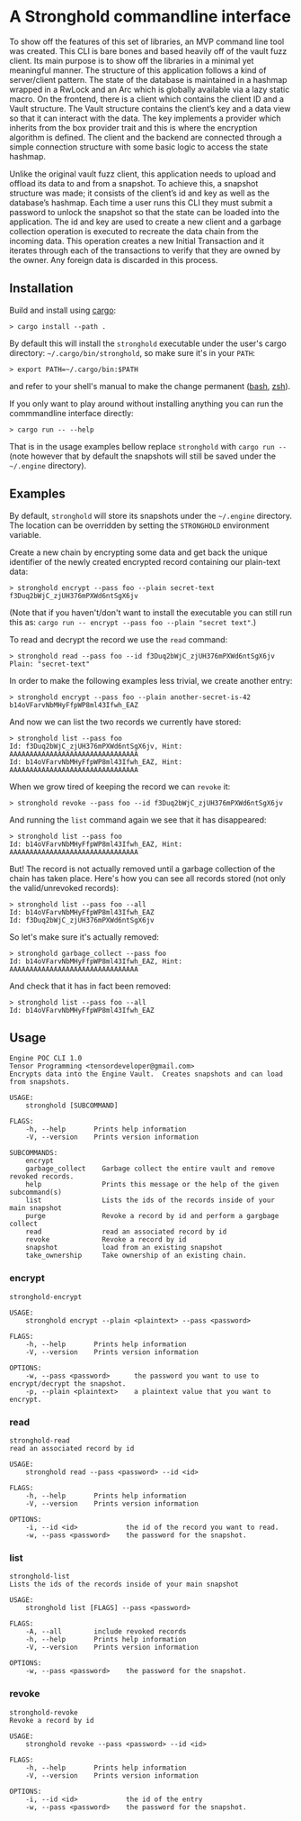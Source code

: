 # A Stronghold commandline interface

To show off the features of this set of libraries, an MVP command line tool was
created. This CLI is bare bones and based heavily off of the vault fuzz client.
Its main purpose is to show off the libraries in a minimal yet meaningful
manner. The structure of this application follows a kind of server/client
pattern.  The state of the database is maintained in a hashmap wrapped in a
RwLock and an Arc which is globally available via a lazy static macro. On the
frontend, there is a client which contains the client ID and a Vault structure.
The Vault structure contains the client’s key and a data view so that it can
interact with the data. The key implements a provider which inherits from the
box provider trait and this is where the encryption algorithm is defined. The
client and the backend are connected through a simple connection structure with
some basic logic to access the state hashmap.

Unlike the original vault fuzz client, this application needs to upload and
offload its data to and from a snapshot. To achieve this, a snapshot structure
was made; it consists of the client’s id and key as well as the database’s
hashmap. Each time a user runs this CLI they must submit a password to unlock
the snapshot so that the state can be loaded into the application. The id and
key are used to create a new client and a garbage collection operation is
executed to recreate the data chain from the incoming data. This operation
creates a new Initial Transaction and it iterates through each of the
transactions to verify that they are owned by the owner.  Any foreign data is
discarded in this process.

## Installation
Build and install using [cargo](https://doc.rust-lang.org/cargo/):
```shell
> cargo install --path .
```
By default this will install the `stronghold` executable under the user's cargo
directory: `~/.cargo/bin/stronghold`, so make sure it's in your `PATH`:
```shell
> export PATH=~/.cargo/bin:$PATH
```
and refer to your shell's manual to make the change permanent
([bash](https://www.gnu.org/software/bash/manual/html_node/Bash-Startup-Files.html#Bash-Startup-Files),
[zsh](http://zsh.sourceforge.net/Doc/Release/Files.html#Startup_002fShutdown-Files)).

If you only want to play around without installing anything you can run the
commmandline interface directly:
```shell
> cargo run -- --help
```
That is in the usage examples bellow replace `stronghold` with `cargo run --`
(note however that by default the snapshots will still be saved under the
`~/.engine` directory).

## Examples
By default, `stronghold` will store its snapshots under the `~/.engine`
directory. The location can be overridden by setting the `STRONGHOLD`
environment variable.

Create a new chain by encrypting some data and get back the unique identifier
of the newly created encrypted record containing our plain-text data:
```shell
> stronghold encrypt --pass foo --plain secret-text
f3Duq2bWjC_zjUH376mPXWd6ntSgX6jv
```
(Note that if you haven't/don't want to install the executable you can still
run this as: `cargo run -- encrypt --pass foo --plain "secret text"`.)

To read and decrypt the record we use the `read` command:
```shell
> stronghold read --pass foo --id f3Duq2bWjC_zjUH376mPXWd6ntSgX6jv
Plain: "secret-text"
```

In order to make the following examples less trivial, we create another entry:
```shell
> stronghold encrypt --pass foo --plain another-secret-is-42
b14oVFarvNbMHyFfpWP8ml43Ifwh_EAZ
```
And now we can list the two records we currently have stored:
```shell
> stronghold list --pass foo
Id: f3Duq2bWjC_zjUH376mPXWd6ntSgX6jv, Hint: AAAAAAAAAAAAAAAAAAAAAAAAAAAAAAAA
Id: b14oVFarvNbMHyFfpWP8ml43Ifwh_EAZ, Hint: AAAAAAAAAAAAAAAAAAAAAAAAAAAAAAAA
```

When we grow tired of keeping the record we can `revoke` it:
```shell
> stronghold revoke --pass foo --id f3Duq2bWjC_zjUH376mPXWd6ntSgX6jv
```
And running the `list` command again we see that it has disappeared:
```shell
> stronghold list --pass foo
Id: b14oVFarvNbMHyFfpWP8ml43Ifwh_EAZ, Hint: AAAAAAAAAAAAAAAAAAAAAAAAAAAAAAAA
```
But! The record is not actually removed until a garbage collection of the
chain has taken place.
Here's how you can see all records stored (not only the valid/unrevoked
records):
```shell
> stronghold list --pass foo --all
Id: b14oVFarvNbMHyFfpWP8ml43Ifwh_EAZ
Id: f3Duq2bWjC_zjUH376mPXWd6ntSgX6jv
```
So let's make sure it's actually removed:
```shell
> stronghold garbage_collect --pass foo
Id: b14oVFarvNbMHyFfpWP8ml43Ifwh_EAZ, Hint: AAAAAAAAAAAAAAAAAAAAAAAAAAAAAAAA
```
And check that it has in fact been removed:
```shell
> stronghold list --pass foo --all
Id: b14oVFarvNbMHyFfpWP8ml43Ifwh_EAZ
```
## Usage
```
Engine POC CLI 1.0
Tensor Programming <tensordeveloper@gmail.com>
Encrypts data into the Engine Vault.  Creates snapshots and can load from snapshots.

USAGE:
    stronghold [SUBCOMMAND]

FLAGS:
    -h, --help       Prints help information
    -V, --version    Prints version information

SUBCOMMANDS:
    encrypt            
    garbage_collect    Garbage collect the entire vault and remove revoked records.
    help               Prints this message or the help of the given subcommand(s)
    list               Lists the ids of the records inside of your main snapshot
    purge              Revoke a record by id and perform a gargbage collect
    read               read an associated record by id
    revoke             Revoke a record by id
    snapshot           load from an existing snapshot
    take_ownership     Take ownership of an existing chain.
```

### encrypt
```
stronghold-encrypt 

USAGE:
    stronghold encrypt --plain <plaintext> --pass <password>

FLAGS:
    -h, --help       Prints help information
    -V, --version    Prints version information

OPTIONS:
    -w, --pass <password>      the password you want to use to encrypt/decrypt the snapshot.
    -p, --plain <plaintext>    a plaintext value that you want to encrypt.
```

### read
```
stronghold-read 
read an associated record by id

USAGE:
    stronghold read --pass <password> --id <id>

FLAGS:
    -h, --help       Prints help information
    -V, --version    Prints version information

OPTIONS:
    -i, --id <id>            the id of the record you want to read.
    -w, --pass <password>    the password for the snapshot.
```

### list
```
stronghold-list 
Lists the ids of the records inside of your main snapshot

USAGE:
    stronghold list [FLAGS] --pass <password>

FLAGS:
    -A, --all        include revoked records
    -h, --help       Prints help information
    -V, --version    Prints version information

OPTIONS:
    -w, --pass <password>    the password for the snapshot.
```

### revoke
```
stronghold-revoke 
Revoke a record by id

USAGE:
    stronghold revoke --pass <password> --id <id>

FLAGS:
    -h, --help       Prints help information
    -V, --version    Prints version information

OPTIONS:
    -i, --id <id>            the id of the entry
    -w, --pass <password>    the password for the snapshot.
```
